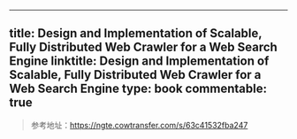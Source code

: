 
---
title: Design and Implementation of Scalable, Fully Distributed Web Crawler for a Web Search Engine
linktitle: Design and Implementation of Scalable, Fully Distributed Web Crawler for a Web Search Engine
type: book
commentable: true
---

> 参考地址：https://ngte.cowtransfer.com/s/63c41532fba247

    